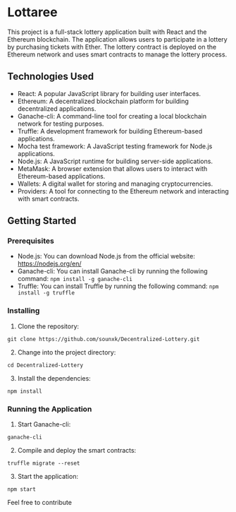 
Lottaree
=====================================

This project is a full-stack lottery application built with React and the Ethereum blockchain. The application allows users to participate in a lottery by purchasing tickets with Ether. The lottery contract is deployed on the Ethereum network and uses smart contracts to manage the lottery process.

Technologies Used
-----------------

-   React: A popular JavaScript library for building user interfaces.
-   Ethereum: A decentralized blockchain platform for building decentralized applications.
-   Ganache-cli: A command-line tool for creating a local blockchain network for testing purposes.
-   Truffle: A development framework for building Ethereum-based applications.
-   Mocha test framework: A JavaScript testing framework for Node.js applications.
-   Node.js: A JavaScript runtime for building server-side applications.
-   MetaMask: A browser extension that allows users to interact with Ethereum-based applications.
-   Wallets: A digital wallet for storing and managing cryptocurrencies.
-   Providers: A tool for connecting to the Ethereum network and interacting with smart contracts.

Getting Started
---------------

### Prerequisites

-   Node.js: You can download Node.js from the official website: <https://nodejs.org/en/>
-   Ganache-cli: You can install Ganache-cli by running the following command: `npm install -g ganache-cli`
-   Truffle: You can install Truffle by running the following command: `npm install -g truffle`

### Installing

1.  Clone the repository:



`git clone https://github.com/sounxk/Decentralized-Lottery.git`

2.  Change into the project directory:


`cd Decentralized-Lottery`

3.  Install the dependencies:

`npm install`

### Running the Application

1.  Start Ganache-cli:

`ganache-cli`

2.  Compile and deploy the smart contracts:



`truffle migrate --reset`

3.  Start the application:

`npm start`


Feel free to contribute
